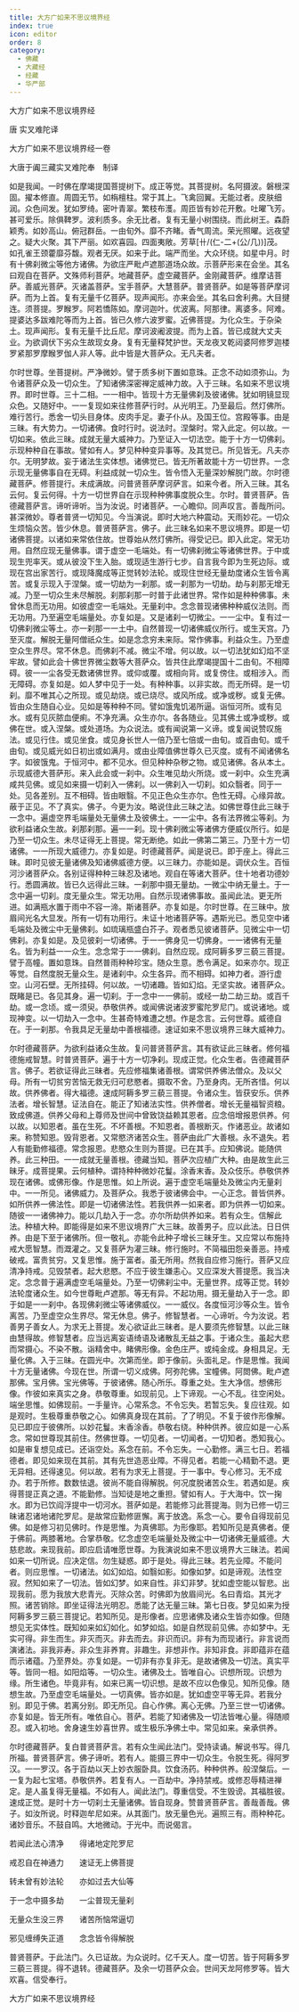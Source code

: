 ```yaml
---
title: 大方广如来不思议境界经
index: true
icon: editor
order: 8
category:
  - 佛藏
  - 大藏经
  - 经藏
  - 华严部
---
```


  大方广如来不思议境界经  

唐 实叉难陀译  

大方广如来不思议境界经一卷  

大唐于阗三藏实叉难陀奉　制译  

如是我闻。一时佛在摩竭提国菩提树下。成正等觉。其菩提树。名阿摄波。磐根深固。擢本修直。周圆无节。如栴檀柱。常于其上。飞禽回翼。无能过者。皮肤细润。众色间发。犹如罗绮。密叶青翠。繁枝布濩。周匝皆有妙花开敷。吐曜飞芳。甚可爱乐。除俱鞞罗。波利质多。余无比者。复有无量小树围绕。而此树王。森蔚颖秀。如妙高山。俯冠群岳。一由旬外。靡不齐睹。香气周流。荣光照曜。远夜望之。疑大火聚。其下严丽。如欢喜园。四面夷敞。芳草[卄/(仁-二+(公/几))]茂。如孔雀王颈藿靡芬馥。观者无厌。如来于此。端严而坐。大众环绕。如星中月。时有十佛刹微尘等他方诸佛。为欲庄严毗卢遮那道场众故。示菩萨形来在会坐。其名曰观自在菩萨。文殊师利菩萨。地藏菩萨。虚空藏菩萨。金刚藏菩萨。维摩诘菩萨。善威光菩萨。灭诸盖菩萨。宝手菩萨。大慧菩萨。普贤菩萨。如是等菩萨摩诃萨。而为上首。复有无量千亿菩萨。现声闻形。亦来会坐。其名曰舍利弗。大目揵连。须菩提。罗睺罗。阿若憍陈如。摩诃迦叶。优波离。阿那律。离婆多。阿难。提婆达多跋难陀等而为上首。皆已久修六波罗蜜。近佛菩提。为化众生。于杂染土。现声闻形。复有无量千比丘尼。摩诃波阇波提。而为上首。皆已成就大丈夫业。为欲调伏下劣众生故现女身。复有无量释梵护世。天龙夜叉乾闼婆阿修罗迦楼罗紧那罗摩睺罗伽人非人等。此中皆是大菩萨众。无凡夫者。  

尔时世尊。坐菩提树。严净微妙。譬于质多树下置如意珠。正念不动如须弥山。为令诸菩萨众及一切众生。了知诸佛深密禅定威神力故。入于三昧。名如来不思议境界。即时世尊。三十二相。一一相中。皆现十方无量佛刹及彼诸佛。犹如明镜显现众色。又随好中。一一复现如来往修菩萨行时。从光明王。乃至最后。然灯佛所。难行苦行。悉舍一切头目身体。皮肉手足。妻子仆从。及国王位。宫殿等事。由是三昧。有大势力。一切诸佛。食时行时。说法时。涅槃时。常入此定。何以故。一切如来。依此三昧。成就无量大威神力。乃至证入一切法空。能于十方一切佛刹。示现种种自在事故。譬如有人。梦见种种变异事等。及其觉已。所见皆无。凡夫亦尔。无明梦故。妄于诸法生实体想。诸佛觉已。皆无所著故能十方一切世界。一念示现无量佛事自在无碍。利益成就一切众生。皆令悟入无量深妙解脱门故。尔时德藏菩萨。修菩提行。未成满故。问普贤菩萨摩诃萨言。如来今者。所入三昧。其名云何。复云何得。十方一切世界自在示现种种佛事度脱众生。尔时。普贤菩萨。告德藏菩萨言。谛听谛听。当为汝说。时诸菩萨。一心瞻仰。同声叹言。善哉所问。甚深微妙。尊者普贤一切知见。今当演说。即时大地六种震动。天雨妙花。一切众生烦恼众苦。皆少休息。普贤菩萨言。佛子。此三昧名如来不思议境界。即是一切诸佛菩提。以诸如来常依住故。世尊始从然灯佛所。得受记已。即入此定。常无功用。自然应现无量佛事。谓于虚空一毛端处。有一切佛刹微尘等诸佛世界。于中或现生兜率天。或从彼没下生入胎。或现适生游行七步。自言我今即为生死边际。或现在宫出家苦行。或现降魔成等正觉转妙法轮。或现住世经无量劫度诸众生皆令离苦。或复示现入于涅槃。或一切劫为一刹那。或一刹那为一切劫。劫与刹那无增无减。乃至一切众生未尽解脱。刹那刹那一时普于此诸世界。常作如是种种佛事。未曾休息而无功用。如彼虚空一毛端处。无量刹中。念念普现诸佛种种威仪法则。而无功用。乃至遍空毛端量处。亦复如是。又是诸刹一切微尘。一一尘中。复有过一切佛刹微尘等土。亦一刹那一一土中。自然普现一切诸佛威仪所行。或生天宫。乃至灭度。解脱无量阿僧祇众生。如是念念穷未来际。常作佛事。利益众生。乃至虚空众生界尽。常不休息。而佛刹不减。微尘不增。何以故。以一切法犹如幻焰不坚牢故。譬如此会十佛世界微尘数等大菩萨众。皆共住此摩竭提国十二由旬。不相障碍。彼一一尘各受无数诸佛世界。或仰或覆。或相向背。或复傍住。或相涉入。而无障碍。亦复如是。如人梦中见于一处。有种种事。以非实故。而无所碍。是一切刹。靡不唯其心之所现。或见劫烧。或已烧尽。或风所成。或净或秽。或复无佛。皆由众生随自心业。见如是等种种不同。譬如饿鬼饥渴所逼。诣恒河所。或有见水。或有见灰脓血便痢。不净充满。众生亦尔。各各随业。见其佛土或净或秽。或佛在世。或入涅槃。或处道场。为众说法。或有闻说第一义谛。或复闻说赞叹施法。或见行住。或见坐食。或见身长世人一倍乃至七倍或一由旬。或百由旬。或千由旬。或见威光如日初出或如满月。或由业障值佛世尊久已灭度。或有不闻诸佛名字。如彼饿鬼。于恒河中。都不见水。但见种种杂秽之物。或见诸佛。各从本土。示现威德大菩萨形。来入此会或一刹中。众生唯见劫火所烧。或一刹中。众生充满咸共见佛。或见如来摄一切刹入一佛刹。以一佛刹入一切刹。如众翳者。同于一处。见各差别。互不相碍。皆由眼翳。不见正色众生亦尔。色性无碍。心缘异故。蔽于正见。不了真实。佛子。今更为汝。略说住此三昧之法。如佛世尊住此三昧于一念中。遍虚空界毛端量处无量佛土及彼佛土。一一尘中。各有法界微尘等刹。为欲利益诸众生故。刹那刹那。遍一一刹。现十佛刹微尘等诸佛方便威仪所行。如是乃至一切众生。未尽证得无上菩提。常无断绝。如此一佛第二第三。乃至十方一切诸佛。一一所现大威德力。亦复如是。时德藏菩萨。闻是说已。即于座上。得此三昧。即时见彼无量诸佛及知诸佛威德方便。以三昧力。亦能如是。调伏众生。百恒河沙诸菩萨众。各别证得种种三昧忍及诸地。观自在等诸大菩萨。住十地者功德妙行。悉圆满故。皆已久远得此三昧。一刹那中摄无量劫。一微尘中纳无量土。于一念中遍一切刹。度无量众生。常无功用。自然示现诸佛事故。虽闻此法。更无所进。如满瓶水置于雨中不容一渧。斯诸菩萨。亦复如是。尔时世尊。在三昧中。放眉间光名大显发。所有一切有功用行。未证十地诸菩萨等。遇斯光已。悉见空中诸毛端处及微尘中无量佛刹。如琉璃瓶盛白芥子。观者悉见彼诸菩萨。见微尘中一切佛刹。亦复如是。及见彼刹一切诸佛。于一一佛身见一切佛身。一一诸佛有无量名。皆为利益一一众生。念念常于一一佛刹。自然应现。成阿耨多罗三藐三菩提。譬于高幢。置如意珠。自然普雨种种珍宝。随众生意。悉令满足。如来亦尔。现正等觉。自然度脱无量众生。是诸刹中。众生各异。而不相碍。如神力者。游行虚空。山河石壁。无所挂碍。何以故。一切诸趣。皆如幻焰。无坚实故。诸菩萨众。既睹是已。各见其身。遍一切刹。于一念中一一佛前。或经一劫二劫三劫。或百千劫。或一念顷。或一须臾。恭敬供养。或闻佛说诸波罗蜜陀罗尼门。或说诸地。或现神变。以一切劫入一念中。生甚奇特难遭之想。作是念言。云何世尊。威德自在。于一刹那。令我具足无量劫中善根福德。速证如来不思议境界三昧大威神力。  

尔时德藏菩萨。为欲利益诸众生故。复问普贤菩萨言。其有欲证此三昧者。修何福德施戒智慧。时普贤菩萨。遍于十方一切净刹。现成正觉。化众生者。告德藏菩萨言。佛子。若欲证得此三昧者。先应修福集诸善根。谓常供养佛法僧众。及以父母。所有一切贫穷苦恼无救无归可悲愍者。摄取不舍。乃至身肉。无所吝惜。何以故。供养佛者。得大福德。速成阿耨多罗三藐三菩提。令诸众生。皆获安乐。供养法者。增长智慧。证法自在。能正了知诸法实性。供养僧者。增长无量福智资粮。致成佛道。供养父母和上尊师及世间中曾致饶益赖其恩者。应念倍增报恩供养。何以故。以知恩者。虽在生死。不坏善根。不知恩者。善根断灭。作诸恶业。故诸如来。称赞知恩。毁背恩者。又常愍济诸苦众生。菩萨由此广大善根。永不退失。若人有能勤修福德。常念报恩。悲愍众生则为菩提。已在其手。应知佛说。能随供养。此三种田。一一成就无量善根。德藏当知。菩萨次应植广大种。由是故生此三昧牙。成菩提果。云何植种。谓持种种微妙花鬘。涂香末香。及众伎乐。恭敬供养现在诸佛。或佛形像。作是思惟。如上所说。遍于虚空毛端量处及微尘内无量刹中。一一所见。诸佛威力。及菩萨众。我悉于彼诸佛会中。一心正念。普皆供养。如所供养一佛法性。即是一切诸佛法性。若我供养一如来者。即为供养一切如来。随彼一一诸佛神力。能以几劫入于一念。亦尔所劫供养如来。若有众生。信解此法。种植大种。即能得是如来不思议境界广大三昧。故善男子。应以此法。日日供养。由是下至于诸佛所。但一敬礼。亦能令此种子增长三昧牙生。又应常以布施持戒大愿智慧。而溉灌之。又复菩萨为灌三昧。修行施时。不简福田怨亲善恶。持戒破戒。富贵贫穷。又复思惟。施于富者。虽无所用。然我自应修习施行。菩萨又应清净持戒。见毁禁者。起大悲愍。不应于彼生嫌恚心。又应深发大菩提愿。我当决定。念念普于遍满虚空毛端量处。乃至一切佛刹尘中。无量世界。成等正觉。转妙法轮度诸众生。如今世尊毗卢遮那。等无有异。不起功用。摄无量劫入于一念。即于如是一一刹中。各现佛刹微尘等诸佛威仪。一一威仪。各度恒河沙等众生。皆令离苦。乃至虚空众生界尽。常无休息。佛子。修智慧者。一心谛听。今为汝说。若善男子善女人。为求无上菩提。发心欲证此三昧者。是人要须先修智慧。以此三昧由慧得故。修智慧者。应当远离妄语绮语及诸散乱无益之事。于诸众生。虽起大悲而常摄心。不染不散。诣精舍中。睹佛形像。金色庄严。或纯金成。身相具足。无量化佛。入于三昧。在圆光中。次第而坐。即于像前。头面礼足。作是思惟。我闻十方无量诸佛。今现在世。所谓一切义成佛。阿弥陀佛。宝幢佛。阿閦佛。毗卢遮那佛。宝月佛。宝光佛等。于彼诸佛。随心所乐。尊重之处。生大净信。想佛形像。作彼如来真实之身。恭敬尊重。如现前见。上下谛观。一心不乱。往空闲处。端坐思惟。如佛现前。一手量许。心常系念。不令忘失。若暂忘失。复应往观。如是观时。生极尊重恭敬之心。如佛真身现在其前。了了明见。不复于彼作形像解。见已即应于彼佛所。以妙花鬘。末香涂香。恭敬右绕。种种供养。彼应如是一心系念。常如世尊现其前住。然佛世尊。一切见者。一切闻者。一切知者。悉知我心。如是审复想见成已。还诣空处。系念在前。不令忘失。一心勤修。满三七日。若福德者。即见如来现在其前。其有先世造恶业障。不得见者。若能一心精勤不退。更无异相。还得速见。何以故。若有为求无上菩提。于一事中。专心修习。无不成办。若于所修。数数怯退。彼尚不能自得解脱。何况度脱诸苦众生。若遇如是。疾得菩提正真之道。不能勤修。当知徒是地之重担。譬如有人。于大海中。饮一掬水。即为已饮阎浮提中一切河水。菩萨如是。若能修习此菩提海。则为已修一切三昧诸忍诸地诸陀罗尼。是故常应勤修匪懈。离于放逸。系念一心。要令自得现前见佛。如是修习初见佛时。作是思惟。为真佛耶。为形像耶。若知所见是真佛者。便于佛前。两膝著地。合掌恭敬。忆念虚空毛端量处及微尘中一切诸佛无量威德。大慈悲故。来现我前。即应启请唯愿世尊。为我演说如来不思议境界大三昧法。若闻如来一切所说。应决定信。勿生疑惑。即于是处。得此三昧。若先业障。不能问者。则应思惟。一切诸法。如幻如焰。如翳如影。如像如梦。如是谛观。法性空寂。然知如来了一切法。皆如幻梦。如来自性。非幻非梦。犹如虚空能以智悲。出现我前。愿为我放大悲青光。灭除众苦。时佛即为放眉间光。名曰青焰。其光才照。诸苦销除。即坐证得法光明忍。悉能了达无量三昧。第七日夜。梦见如来为授阿耨多罗三藐三菩提记。若知所见。是形像者。应思诸佛及诸众生皆亦如像。但随想见无实体性。既知如来如幻如化。如梦如焰。如是自然现前见佛。亦如梦中。无实可得。非生而生。非灭而灭。非去而去。非识而识。非有为而现诸行。非言说而演诸法。非我非寿。非众生非养育。非趣生。非想非作。非知非食。非即蕴非在蕴而示诸蕴。乃至界处。亦复如是。一切非有亦复非无。是故诸佛及一切法。真实平等。皆同一相。如阳焰等。一切众生。诸佛及土。皆唯自心。识想所现。识想为缘。所生诸色。毕竟非有。如来已离一切识想。是故不应以色像见。知所见像。随想生故。乃至虚空毛端量处。一切真佛。皆亦如是。犹如虚空平等无异。若我分别。即见于佛。若离分别。即无所见。自心作佛。离心无佛。乃至三世一切诸佛。亦复如是。皆无所有。唯依自心。菩萨。若能了知诸佛及一切法皆唯心量。得随顺忍。或入初地。舍身速生妙喜世界。或生极乐净佛土中。常见如来。亲承供养。  

尔时德藏菩萨。复白普贤菩萨言。若有众生闻此法门。受持读诵。解说书写。得几所福。普贤菩萨言。佛子谛听。若有人。能摄三界中一切众生。令脱生死。得阿罗汉。一一罗汉。各于百劫以天上妙衣服卧具。饮食汤药。种种供养。般涅槃后。一一复为起七宝塔。恭敬供养。若复有人。一百劫中。净持禁戒。或修忍辱精进禅定。是人虽复得无量福。不如有人。闻此法门。尊重信受。不生毁谤。其福胜彼。速成正觉。是时十方一切刹土无量诸佛。皆自现身。赞普贤菩萨言。善哉善哉。佛子。如汝所说。时释迦牟尼如来。从其面门。放无量色光。遍照三有。雨种种花。诸妙音乐。不鼓自鸣。大地微动。于光中。而说偈言。  

若闻此法心清净　　得诸地定陀罗尼  

戒忍自在神通力　　速证无上佛菩提  

转未曾有妙法轮　　亦如过去大仙等  

于一念中摄多劫　　一尘普现无量刹  

无量众生没三界　　诸苦所恼常逼切  

邪见缠缚失正道　　念念皆令得解脱  

普贤菩萨。于此法门。久已证故。为众说时。亿千天人。度一切苦。皆于阿耨多罗三藐三菩提。得不退转。德藏菩萨。及余一切菩萨众会。世间天龙阿修罗等。皆大欢喜。信受奉行。  

大方广如来不思议境界经  
